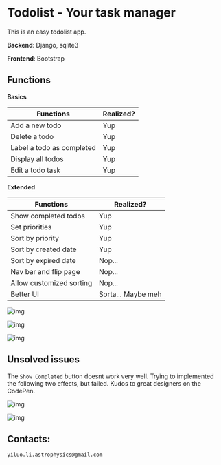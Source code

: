 # Todolist - Your task manager

This is an easy todolist app.

**Backend**: Django, sqlite3

**Frontend**: Bootstrap

## Functions

**Basics**

Functions							| Realized?
-------------------------- 	| -------------
Add a new todo  					| Yup
Delete a todo  					| Yup
Label a todo as completed 		| Yup
Display all todos 				| Yup
Edit a todo task			 		| Yup

**Extended**

Functions							| Realized?
-------------------------- 	| -------------
Show completed todos	 		| Yup
Set priorities			 		| Yup
Sort by priority			 		| Yup
Sort by created date	 		| Yup
Sort by expired date	 		| Nop...
Nav bar and flip page			| Nop...
Allow customized sorting		| Nop...
Better UI							| Sorta... Maybe meh

![img](https://d2ppvlu71ri8gs.cloudfront.net/items/2q093D3y3C1b2E1Q2l2N/Screen%20Recording%202017-06-06%20at%2009.27%20PM.gif?v=530d6f75)

![img](https://d2ppvlu71ri8gs.cloudfront.net/items/3d0b0E3F0o0F061G3C0C/Screen%20Recording%202017-06-06%20at%2009.26%20PM.gif?v=19a074c5)

![img](https://d2ppvlu71ri8gs.cloudfront.net/items/3p3B1c3K0p2U1W2q3r3X/Screen%20Recording%202017-06-06%20at%2009.17%20PM.gif?v=70b9669e)

## Unsolved issues

The ```Show Completed``` button doesnt work very well.
Trying to implemented the following two effects, but failed. Kudos to great designers on the CodePen.

![img](https://d2ppvlu71ri8gs.cloudfront.net/items/3r2Y163S0P0M0s2T0519/Screen%20Recording%202017-06-06%20at%2009.56%20PM.gif?v=0a53efa0)

![img](https://d2ppvlu71ri8gs.cloudfront.net/items/0K0Z1G3O0D023w1V2e21/Screen%20Recording%202017-06-06%20at%2009.57%20PM.gif?v=d48298f0)

## Contacts:

```
yiluo.li.astrophysics@gmail.com
```
